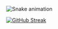 ![Snake animation](https://github.com/nizarmahi/nizarmahi/blob/output/github-contribution-grid-snake.svg)

[![GitHub Streak](https://streak-stats.demolab.com/?user=YourGitHubUsername&theme=highcontrast)](https://git.io/streak-stats)

